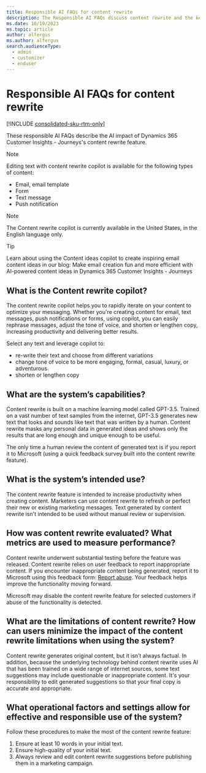 ```yaml
---
title: Responsible AI FAQs for content rewrite
description: The Responsible AI FAQs discuss content rewrite and the key considerations for making use of this technology responsibly.
ms.date: 10/19/2023
ms.topic: article
author: alfergus
ms.author: alfergus
search.audienceType: 
  - admin
  - customizer
  - enduser
---
```


# Responsible AI FAQs for content rewrite

[!INCLUDE [consolidated-sku-rtm-only](./includes/consolidated-sku-rtm-only.md)]

These responsible AI FAQs describe the AI impact of Dynamics 365 Customer Insights - Journeys's content rewrite feature.

> [!NOTE]
> Editing text with content rewrite copilot is available for the following types of content:
> - Email, email template
> - Form
> - Text message
> - Push notification

> [!NOTE]
> The Content rewrite copilot is currently available in the United States, in the English language only.

> [!Tip]
> Learn about using the Content ideas copilot to create inspiring email content ideas in our blog: Make email creation fun and more efficient with AI-powered content ideas in Dynamics 365 Customer Insights - Journeys

## What is the Content rewrite copilot?

The content rewrite copilot helps you to rapidly iterate on your content to optimize your messaging. Whether you're creating content for email, text messages, push notifications or forms, using copilot, you can easily rephrase messages, adjust the tone of voice, and shorten or lengthen copy, increasing productivity and delivering better results.

Select any text and leverage copilot to:
- re-write their text and choose from different variations
- change tone of voice to be more engaging, formal, casual, luxury, or adventurous
- shorten or lengthen copy

## What are the system’s capabilities?

Content rewrite is built on a machine learning model called GPT-3.5. Trained on a vast number of text samples from the internet, GPT-3.5 generates new text that looks and sounds like text that was written by a human. Content rewrite masks any personal data in generated ideas and shows only the results that are long enough and unique enough to be useful.

The only time a human review the content of generated text is if you report it to Microsoft (using a quick feedback survey built into the content rewrite feature).

## What is the system’s intended use?

The content rewrite feature is intended to increase productivity when creating content. Marketers can use content rewrite to refresh or perfect their new or existing marketing messages. Text generated by content rewrite isn't intended to be used without manual review or supervision.

## How was content rewrite evaluated? What metrics are used to measure performance?

Content rewrite underwent substantial testing before the feature was released. Content rewrite relies on user feedback to report inappropriate content. If you encounter inappropriate content being generated, report it to Microsoft using this feedback form: [Report abuse](https://msrc.microsoft.com/report/abuse?ThreatType=URL&IncidentType=Responsible%20AI&SourceUrl=https://dynamics.microsoft.com/marketing/overview/). Your feedback helps improve the functionality moving forward.

Microsoft may disable the content rewrite feature for selected customers if abuse of the functionality is detected.

## What are the limitations of content rewrite? How can users minimize the impact of the content rewrite limitations when using the system?

Content rewrite generates original content, but it isn’t always factual. In addition, because the underlying technology behind content rewrite uses AI that has been trained on a wide range of internet sources, some text suggestions may include questionable or inappropriate content. It's your responsibility to edit generated suggestions so that your final copy is accurate and appropriate.

## What operational factors and settings allow for effective and responsible use of the system?

Follow these procedures to make the most of the content rewrite feature:
1. Ensure at least 10 words in your initial text.
1. Ensure high-quality of your initial text.
1. Always review and edit content rewrite suggestions before publishing them in a marketing campaign.
